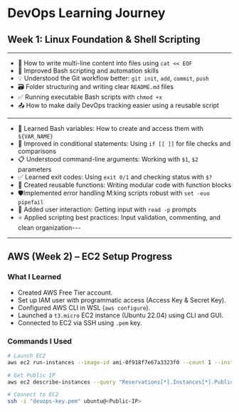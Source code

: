 # DevOps Learning Journey

## Week 1: Linux Foundation & Shell Scripting
---
- 🔄 How to write multi-line content into files using `cat << EOF`
- 🐚 Improved Bash scripting and automation skills
- 💡 Understood the Git workflow better: `git init`, `add`, `commit`, `push`
- 🗃️ Folder structuring and writing clear `README.md` files
- ✅ Running executable Bash scripts with `chmod +x`
- 📤 How to make daily DevOps tracking easier using a reusable script
---
* 📝 Learned Bash variables: How to create and access them with `${VAR_NAME}`
* 🔀 Improved in conditional statements: Using `if [[ ]]` for file checks and comparisons
* 📋 Understood command-line arguments: Working with `$1`, `$2` parameters
* ✅ Learned exit codes: Using `exit 0/1` and checking status with `$?`
* 🔧 Created reusable functions: Writing modular code with function blocks
* 🛡Implemented error handling M:king scripts robust with `set -euo pipefail`
* 💬 Added user interaction: Getting input with `read -p` prompts
* ⭐ Applied scripting best practices: Input validation, commenting, and clean organization---
---
## AWS (Week 2) – EC2 Setup Progress

### What I Learned
- Created AWS Free Tier account.
- Set up IAM user with programmatic access (Access Key & Secret Key).
- Configured AWS CLI in WSL (`aws configure`).
- Launched a `t3.micro` EC2 instance (Ubuntu 22.04) using CLI and GUI.
- Connected to EC2 via SSH using `.pem` key.

### Commands I Used
```bash
# Launch EC2
aws ec2 run-instances --image-id ami-0f918f7e67a3323f0 --count 1 --instance-type t3.micro --key-name devops-key --security-groups devops-sg

# Get Public IP
aws ec2 describe-instances --query "Reservations[*].Instances[*].PublicIpAddress" --output text

# Connect to EC2
ssh -i "devops-key.pem" ubuntu@<Public-IP>
